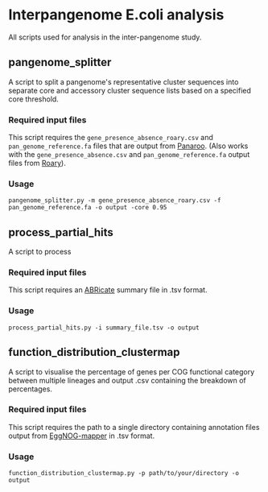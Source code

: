 # Interpangenome E.coli analysis
All scripts used for analysis in the inter-pangenome study.
## pangenome_splitter
A script to split a pangenome's representative cluster sequences into separate core and accessory cluster sequence lists based on a specified core threshold.
### Required input files
This script requires the `gene_presence_absence_roary.csv` and `pan_genome_reference.fa` files that are output from 
[Panaroo](https://gtonkinhill.github.io/panaroo/#/).
(Also works with the `gene_presence_absence.csv` and `pan_genome_reference.fa` output files from [Roary](https://sanger-pathogens.github.io/Roary/)).
### Usage
`pangenome_splitter.py -m gene_presence_absence_roary.csv -f pan_genome_reference.fa -o output -core 0.95`
## process_partial_hits
A script to process
### Required input files
This script requires an [ABRicate](https://github.com/tseemann/abricate) summary file in .tsv format.
### Usage
`process_partial_hits.py -i summary_file.tsv -o output`
## function_distribution_clustermap
A script to visualise the percentage of genes per COG functional category between multiple lineages and output .csv containing the breakdown of percentages. 
### Required input files
This script requires the path to a single directory containing annotation files output from [EggNOG-mapper](https://github.com/eggnogdb/eggnog-mapper) in .tsv format.
### Usage
`function_distribution_clustermap.py -p path/to/your/directory -o output`

